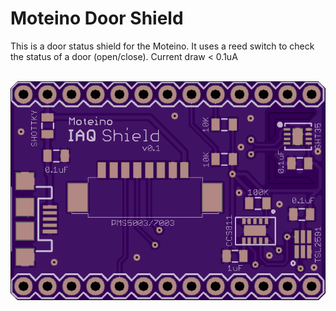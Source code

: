 # Moteino Door Shield

This is a door status shield for the Moteino. It uses a reed switch to check the status of a door (open/close). Current draw < 0.1uA
<br><br>

<p align="center">
  <img src="https://github.com/AKstudios/Moteino-IAQ-Shield/blob/master/Rendering-top.png" alt="CRT Sensor Board"/>
</p>
